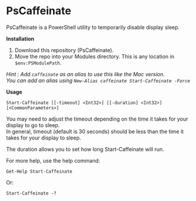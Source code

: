 # PsCaffeinate
PsCaffeinate is a PowerShell utility to temporarily disable display sleep.

**Installation**

1. Download this repository (PsCaffeinate).
2. Move the repo into your Modules directory. This is any location in `$env:PSModulePath`.

*Hint : Add `caffeinate` as an alias to use this like the Mac version.*  
*You can add an alias using `New-Alias caffeinate Start-Caffeinate -Force`*

**Usage**

    Start-Caffeinate [[-timeout] <Int32>] [[-duration] <Int32>] [<CommonParameters>]

You may need to adjust the timeout depending on the time it takes for your display to go to sleep.  
In general, timeout (default is 30 seconds) should be less than the time it takes for your display to sleep.

The duration allows you to set how long Start-Caffeinate will run.

For more help, use the help command:

    Get-Help Start-Caffeinate

Or:

    Start-Caffeinate -?



